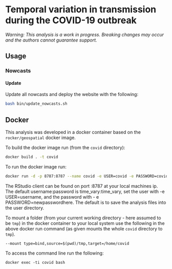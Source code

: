 
# Temporal variation in transmission during the COVID-19 outbreak

*Warning: This analysis is a work in progress. Breaking changes may occur and the authors cannot guarantee support.*


## Usage

### Nowcasts

#### Update

Update all nowcasts and deploy the website with the following: 

```bash
bash bin/update_nowcasts.sh
```

## Docker

This analysis was developed in a docker container based on the `rocker/geospatial` docker image. 

To build the docker image run (from the `covid` directory):

```bash
docker build . -t covid
```

To run the docker image run:

```bash
docker run -d -p 8787:8787 --name covid -e USER=covid -e PASSWORD=covid covid
```

The RStudio client can be found on port :8787 at your local machines ip. The default username:password is time_vary:time_vary, set the user with -e USER=username, and the password with - e PASSWORD=newpasswordhere. The default is to save the analysis files into the user directory.

To mount a folder (from your current working directory - here assumed to be `tmp`) in the docker container to your local system use the following in the above docker run command (as given mounts the whole `covid` directory to `tmp`).

```{bash, eval = FALSE}
--mount type=bind,source=$(pwd)/tmp,target=/home/covid
```

To access the command line run the following:

```{bash, eval = FALSE}
docker exec -ti covid bash
```